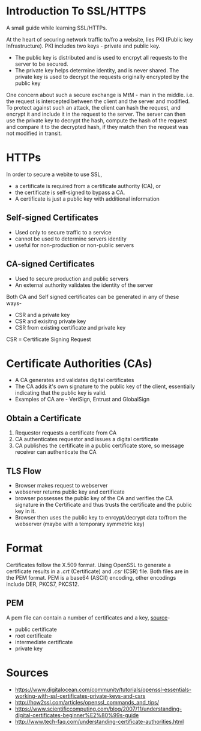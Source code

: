 Introduction To SSL/HTTPS
=========================
A small guide while learning SSL/HTTPs.


At the heart of securing network traffic to/fro a website, lies PKI (Public key Infrastructure).
PKI includes two keys - private and public key.
* The public key is distributed and is used to encrpyt all requests to the server to be secured.
* The private key helps determine identity, and is never shared. 
The private key is used to decrypt the requests originally encrypted by the public key

One concern about such a secure exchange is MtM - man in the middle. i.e. the request is intercepted between
the client and the server and modified. To protect against such an attack, the client can hash the request, and 
encrypt it and include it in the request to the server. The server can then use the private key to decrypt the 
hash, compute the hash of the request and compare it to the decrypted hash, if they match then the request was not 
modified in transit.

HTTPs
=====
In order to secure a webite to use SSL,
* a certificate is required from a certificate authority (CA), or 
* the certificate is self-signed to bypass a CA.
* A certificate is just a public key with additional information

Self-signed Certificates
------------------------
* Used only to secure traffic to a service
* cannot be used to determine servers identity
* useful for non-production or non-public servers

CA-signed Certificates
----------------------
* Used to secure production and public servers
* An external authority validates the identity of the server

Both CA and Self signed certificates can be generated in any of these ways-
* CSR and a private key
* CSR and exisitng private key
* CSR from existing certificate and private key

CSR = Certificate Signing Request

Certificate Authorities (CAs)
=============================
* A CA generates and validates digital certificates
* The CA adds it's own signature to the public key of the client, essentially indicating that the public key is valid. 
* Examples of CA are - VeriSign, Entrust and GlobalSign

Obtain a Certificate
--------------------
1. Requestor requests a certificate from CA
2. CA authenticates requestor and issues a digital certificate
3. CA publishes the certificate in a public certificate store, so message receiver can authenticate the CA

TLS Flow
--------
* Browser makes request to webserver
* webserver returns public key and certificate
* browser possesses the public key of the CA and verifies the CA signature in the Certificate and thus trusts the certificate
and the public key in it.
* Browser then uses the public key to enrcypt/decrypt data to/from the webserver (maybe with a temporary symmetric key)

Format
======
Certificates follow the X.509 format. Using OpenSSL to generate a certificate results in a *.crt* (Certificate) and *.csr* (CSR) file. Both files are in the PEM format. PEM is a base64 (ASCII) encoding, other encodings include DER, PKCS7, PKCS12.

PEM
---
A pem file can contain a number of certificates and a key, [source](http://how2ssl.com/articles/working_with_pem_files/)-
* public certificate
* root certificate
* intermediate certificate
* private key

Sources
=======
* https://www.digitalocean.com/community/tutorials/openssl-essentials-working-with-ssl-certificates-private-keys-and-csrs
* http://how2ssl.com/articles/openssl_commands_and_tips/
* https://www.scientificcomputing.com/blog/2007/11/understanding-digital-certificates-beginner%E2%80%99s-guide
* http://www.tech-faq.com/understanding-certificate-authorities.html

